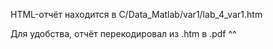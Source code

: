 HTML-отчёт находится в C/Data_Matlab/var1/lab_4_var1.htm

Для удобства, отчёт перекодировал из .htm в .pdf ^^
